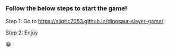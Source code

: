 ### Follow the below steps to start the game!

Step 1:
Go to https://sliqric7053.github.io/dinosaur-slayer-game/

Step 2:
Enjoy

😁
